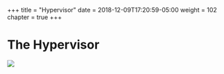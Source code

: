+++
title = "Hypervisor"
date = 2018-12-09T17:20:59-05:00
weight = 102
chapter = true
+++

# The Hypervisor

![](/louk8cnc-intro-k8s/images/docker/vm.png)

